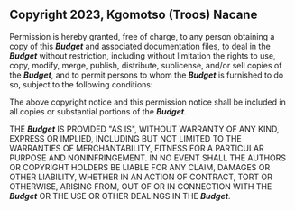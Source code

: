 ## Copyright 2023, Kgomotso (Troos) Nacane

Permission is hereby granted, free of charge, to any person obtaining a copy of this ***Budget*** and associated documentation files, to deal in the ***Budget*** without restriction, including without limitation the rights to use, copy, modify, merge, publish, distribute, sublicense, and/or sell copies of the ***Budget***, and to permit persons to whom the ***Budget*** is furnished to do so, subject to the following conditions:

The above copyright notice and this permission notice shall be included in all copies or substantial portions of the ***Budget***.

THE ***Budget*** IS PROVIDED "AS IS", WITHOUT WARRANTY OF ANY KIND, EXPRESS OR IMPLIED, INCLUDING BUT NOT LIMITED TO THE WARRANTIES OF MERCHANTABILITY, FITNESS FOR A PARTICULAR PURPOSE AND NONINFRINGEMENT. IN NO EVENT SHALL THE AUTHORS OR COPYRIGHT HOLDERS BE LIABLE FOR ANY CLAIM, DAMAGES OR OTHER LIABILITY, WHETHER IN AN ACTION OF CONTRACT, TORT OR OTHERWISE, ARISING FROM, OUT OF OR IN CONNECTION WITH THE ***Budget*** OR THE USE OR OTHER DEALINGS IN THE ***Budget***.
